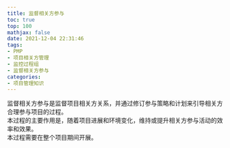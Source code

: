 ```yaml
---
title: 监督相关方参与
toc: true
top: 100
mathjax: false
date: 2021-12-04 22:31:46
tags:
- PMP
- 项目相关方管理
- 监控过程组
- 监督相关方参与
categories:
- 项目管理知识
---
```

监督相关方参与是监督项目相关方关系，并通过修订参与策略和计划来引导相关方合理参与项目的过程。  
本过程的主要作用是，随着项目进展和环境变化，维持或提升相关方参与活动的效率和效果。  
本过程需要在整个项目期间开展。

